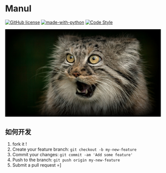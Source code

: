 # Manul

[![GitHub license](https://img.shields.io/github/license/edison7500/manul.svg)](https://github.com/edison7500/manul/blob/master/LICENSE)
[![made-with-python](https://img.shields.io/badge/Made%20with-Python-1f425f.svg)](https://www.python.org/)
[![Code Style](https://img.shields.io/badge/code%20style-black-000000.svg)](https://github.com/psf/black)

![manul cat](./images/5a65b3cfe245c.jpg)


## 如何开发
1. fork it !
2. Create your feature branch: ```git checkout -b my-new-feature```
3. Commit your changes: ```git commit -am 'Add some feature'```
4. Push to the branch: ```git push origin my-new-feature```
5. Submit a pull request =]